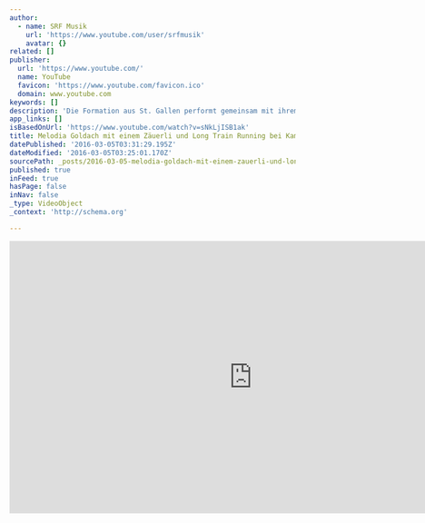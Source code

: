 ```yaml
---
author:
  - name: SRF Musik
    url: 'https://www.youtube.com/user/srfmusik'
    avatar: {}
related: []
publisher:
  url: 'https://www.youtube.com/'
  name: YouTube
  favicon: 'https://www.youtube.com/favicon.ico'
  domain: www.youtube.com
keywords: []
description: 'Die Formation aus St. Gallen performt gemeinsam mit ihrem prominenten Mitglied Nöldi Forrer ein Zäuerli und "Long Train Running" von den Doobie Brothers.'
app_links: []
isBasedOnUrl: 'https://www.youtube.com/watch?v=sNkLjISB1ak'
title: Melodia Goldach mit einem Zäuerli und Long Train Running bei Kampf der Orchester
datePublished: '2016-03-05T03:31:29.195Z'
dateModified: '2016-03-05T03:25:01.170Z'
sourcePath: _posts/2016-03-05-melodia-goldach-mit-einem-zauerli-und-long-train-running-bei.md
published: true
inFeed: true
hasPage: false
inNav: false
_type: VideoObject
_context: 'http://schema.org'

---
```

<iframe src="https://cdn.embedly.com/widgets/media.html?src=https%3A%2F%2Fwww.youtube.com%2Fembed%2FsNkLjISB1ak%3Ffeature%3Doembed&amp;url=https%3A%2F%2Fwww.youtube.com%2Fwatch%3Fv%3DsNkLjISB1ak&amp;image=https%3A%2F%2Fi.ytimg.com%2Fvi%2FsNkLjISB1ak%2Fhqdefault.jpg&amp;key=b7d04c9b404c499eba89ee7072e1c4f7&amp;type=text%2Fhtml&amp;schema=youtube" width="854" height="480" scrolling="no" frameborder="0" allowfullscreen="allowfullscreen" style=""></iframe>